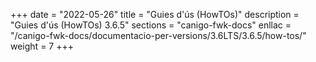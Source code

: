 +++
date        = "2022-05-26"
title       = "Guies d'ús (HowTOs)"
description = "Guies d'ús (HowTOs) 3.6.5"
sections    = "canigo-fwk-docs"
enllac      = "/canigo-fwk-docs/documentacio-per-versions/3.6LTS/3.6.5/how-tos/"
weight      = 7
+++
